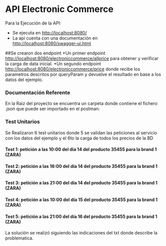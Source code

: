 # API Electronic Commerce

Para la Ejecución de la API:

* Se ejecuta en [http://localhost:8080/](http://localhost:8080/)
* La api cuenta con una documentación en [http://localhost:8080/swagger-ui.html](http://localhost:8080/swagger-ui.html)

##Se crearon dos endpoint
*Un primer endpoint [http://localhost:8080/electroniccommerce/allprice](http://localhost:8080/electroniccommerce/allprice) para obtener y verificar la carga de data inicial.
*Un segundo endpoint [http://localhost:8080/electroniccommerce/price](http://localhost:8080/electroniccommerce/price) donde recibe los parametros descritos por queryParam y devuelve el resultado en base a los datos del ejemplo.

### Documentación Referente

En la Raiz del proyecto se encuentra un carpeta donde contiene el fichero .json que puede ser importado en el postman:

### Test Unitarios

Se Realizaron 6 test unitarios donde 5 se validan las peticiones al servicio con los datos del ejemplo y el 6to la carga de todos los precios de la BD
#### Test 1: petición a las 10:00 del día 14 del producto 35455   para la brand 1 (ZARA)
#### Test 2: petición a las 16:00 del día 14 del producto 35455   para la brand 1 (ZARA)
#### Test 3: petición a las 21:00 del día 14 del producto 35455   para la brand 1 (ZARA)
#### Test 4: petición a las 10:00 del día 15 del producto 35455   para la brand 1 (ZARA)
#### Test 5: petición a las 21:00 del día 16 del producto 35455   para la brand 1 (ZARA)

La solución se realizó siguiendo las indicaciones del txt donde describe la problematica.

